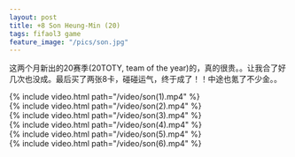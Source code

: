 ```yaml
---
layout: post
title: +8 Son Heung-Min (20)
tags: fifaol3 game
feature_image: "/pics/son.jpg"
---
```


这两个月新出的20赛季(20TOTY, team of the year)的，真的很贵。。让我合了好几次也没成。最后买了两张8卡，碰碰运气，终于成了！！中途也氪了不少金。。

{% include video.html path="/video/son(1).mp4" %}
<br>
{% include video.html path="/video/son(2).mp4" %}
<br>
{% include video.html path="/video/son(3).mp4" %}
<br>
{% include video.html path="/video/son(4).mp4" %}
<br>
{% include video.html path="/video/son(5).mp4" %}
<br>
{% include video.html path="/video/son(6).mp4" %}
